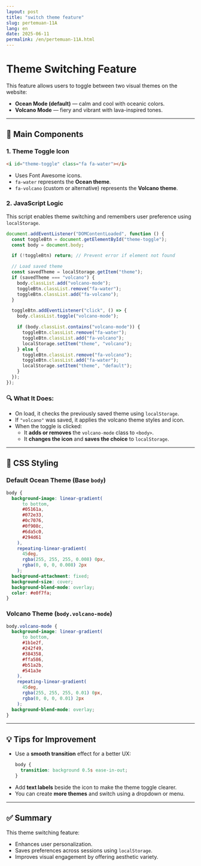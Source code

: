 ```yaml
---
layout: post
title: "switch theme feature"
slug: pertemuan-11A
lang: en
date: 2025-06-11
permalink: /en/pertemuan-11A.html
---
```


# Theme Switching Feature

This feature allows users to toggle between two visual themes on the website:

- **Ocean Mode (default)** — calm and cool with oceanic colors.
- **Volcano Mode** — fiery and vibrant with lava-inspired tones.

---

## 🔧 Main Components

### 1. **Theme Toggle Icon**

```html
<i id="theme-toggle" class="fa fa-water"></i>
```

- Uses Font Awesome icons.
- `fa-water` represents the **Ocean theme**.
- `fa-volcano` (custom or alternative) represents the **Volcano theme**.

### 2. **JavaScript Logic**

This script enables theme switching and remembers user preference using `localStorage`.

```javascript
document.addEventListener("DOMContentLoaded", function () {
  const toggleBtn = document.getElementById("theme-toggle");
  const body = document.body;

  if (!toggleBtn) return; // Prevent error if element not found

  // Load saved theme
  const savedTheme = localStorage.getItem("theme");
  if (savedTheme === "volcano") {
    body.classList.add("volcano-mode");
    toggleBtn.classList.remove("fa-water");
    toggleBtn.classList.add("fa-volcano");
  }

  toggleBtn.addEventListener("click", () => {
    body.classList.toggle("volcano-mode");

    if (body.classList.contains("volcano-mode")) {
      toggleBtn.classList.remove("fa-water");
      toggleBtn.classList.add("fa-volcano");
      localStorage.setItem("theme", "volcano");
    } else {
      toggleBtn.classList.remove("fa-volcano");
      toggleBtn.classList.add("fa-water");
      localStorage.setItem("theme", "default");
    }
  });
});
```

### 🔍 What It Does:
- On load, it checks the previously saved theme using `localStorage`.
- If `"volcano"` was saved, it applies the volcano theme styles and icon.
- When the toggle is clicked:
  - It **adds or removes** the `volcano-mode` class to `<body>`.
  - It **changes the icon** and **saves the choice** to `localStorage`.

---

## 🎨 CSS Styling

### Default Ocean Theme (Base `body`)
```css
body {
  background-image: linear-gradient(
      to bottom,
      #05161a,
      #072e33,
      #0c7076,
      #0f908c,
      #6da5c0,
      #294d61
    ),
    repeating-linear-gradient(
      45deg,
      rgba(255, 255, 255, 0.008) 0px,
      rgba(0, 0, 0, 0.008) 2px
    );
  background-attachment: fixed;
  background-size: cover;
  background-blend-mode: overlay;
  color: #e0f7fa;
}
```

### Volcano Theme (`body.volcano-mode`)
```css
body.volcano-mode {
  background-image: linear-gradient(
      to bottom,
      #1b1e2f,
      #242f49,
      #384358,
      #ffa586,
      #b51a2b,
      #541a3e
    ),
    repeating-linear-gradient(
      45deg,
      rgba(255, 255, 255, 0.01) 0px,
      rgba(0, 0, 0, 0.01) 2px
    );
  background-blend-mode: overlay;
}
```

---

## 💡 Tips for Improvement

- Use a **smooth transition** effect for a better UX:
  ```css
  body {
    transition: background 0.5s ease-in-out;
  }
  ```
- Add **text labels** beside the icon to make the theme toggle clearer.
- You can create **more themes** and switch using a dropdown or menu.

---

## ✅ Summary

This theme switching feature:
- Enhances user personalization.
- Saves preferences across sessions using `localStorage`.
- Improves visual engagement by offering aesthetic variety.
